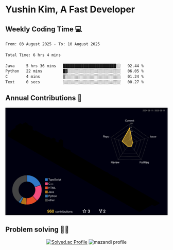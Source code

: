# Yushin Kim, A Fast Developer

## Weekly Coding Time 💻

<!--START_SECTION:waka-->

```txt
From: 03 August 2025 - To: 10 August 2025

Total Time: 6 hrs 4 mins

Java     5 hrs 36 mins   ███████████████████████░░   92.44 %
Python   22 mins         █▓░░░░░░░░░░░░░░░░░░░░░░░   06.05 %
C        4 mins          ▒░░░░░░░░░░░░░░░░░░░░░░░░   01.24 %
Text     0 secs          ░░░░░░░░░░░░░░░░░░░░░░░░░   00.27 %
```

<!--END_SECTION:waka-->

## Annual Contributions 🏃

![](./profile-3d-contrib/profile-night-rainbow.svg)

## Problem solving 👨‍💻

<div align="center">

[![Solved.ac Profile](http://mazassumnida.wtf/api/v2/generate_badge?boj=kys010306)](https://solved.ac/kys010306)
![mazandi profile](http://mazandi.herokuapp.com/api?handle=kys010306&theme=dark)

</div>
